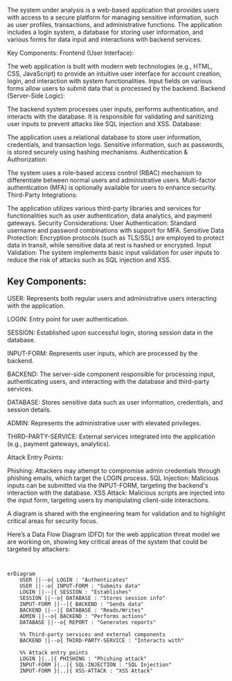 The system under analysis is a web-based application that provides users with access to a secure platform for managing sensitive information, such as user profiles, transactions, and administrative functions. The application includes a login system, a database for storing user information, and various forms for data input and interactions with backend services.

Key Components:
Frontend (User Interface):

The web application is built with modern web technologies (e.g., HTML, CSS, JavaScript) to provide an intuitive user interface for account creation, login, and interaction with system functionalities.
Input fields on various forms allow users to submit data that is processed by the backend.
Backend (Server-Side Logic):

The backend system processes user inputs, performs authentication, and interacts with the database.
It is responsible for validating and sanitizing user inputs to prevent attacks like SQL injection and XSS.
Database:

The application uses a relational database to store user information, credentials, and transaction logs.
Sensitive information, such as passwords, is stored securely using hashing mechanisms.
Authentication & Authorization:

The system uses a role-based access control (RBAC) mechanism to differentiate between normal users and administrative users.
Multi-factor authentication (MFA) is optionally available for users to enhance security.
Third-Party Integrations:

The application utilizes various third-party libraries and services for functionalities such as user authentication, data analytics, and payment gateways.
Security Considerations:
User Authentication: Standard username and password combinations with support for MFA.
Sensitive Data Protection: Encryption protocols (such as TLS/SSL) are employed to protect data in transit, while sensitive data at rest is hashed or encrypted.
Input Validation: The system implements basic input validation for user inputs to reduce the risk of attacks such as SQL injection and XSS.

## Key Components:

USER: Represents both regular users and administrative users interacting with the application.

LOGIN: Entry point for user authentication.

SESSION: Established upon successful login, storing session data in the database.

INPUT-FORM: Represents user inputs, which are processed by the backend.

BACKEND: The server-side component responsible for processing input, authenticating users, and interacting with the database and third-party services.

DATABASE: Stores sensitive data such as user information, credentials, and session details.

ADMIN: Represents the administrative user with elevated privileges.

THIRD-PARTY-SERVICE: External services integrated into the application (e.g., payment gateways, analytics).

Attack Entry Points:

Phishing: Attackers may attempt to compromise admin credentials through phishing emails, which target the LOGIN process.
SQL Injection: Malicious inputs can be submitted via the INPUT-FORM, targeting the backend's interaction with the database.
XSS Attack: Malicious scripts are injected into the input form, targeting users by manipulating client-side interactions.

A diagram is shared with the engineering team for validation and to highlight critical areas for security focus.

Here’s a Data Flow Diagram (DFD)  for the web application threat model we are working on, showing key critical areas of the system that could be targeted by attackers:

```mermaid


erDiagram
    USER ||--o{ LOGIN : "Authenticates"
    USER ||--o{ INPUT-FORM : "Submits data"
    LOGIN ||--|{ SESSION : "Establishes"
    SESSION ||--o{ DATABASE : "Stores session info"
    INPUT-FORM ||--|{ BACKEND : "Sends data"
    BACKEND ||--|{ DATABASE : "Reads/Writes"
    ADMIN ||--o{ BACKEND : "Performs actions"
    DATABASE ||--o{ REPORT : "Generates reports"
    
    %% Third-party services and external components
    BACKEND ||--o{ THIRD-PARTY-SERVICE : "Interacts with"

    %% Attack entry points
    LOGIN }|..|{ PHISHING : "Phishing attack"
    INPUT-FORM }|..|{ SQL-INJECTION : "SQL Injection"
    INPUT-FORM }|..|{ XSS-ATTACK : "XSS Attack"

